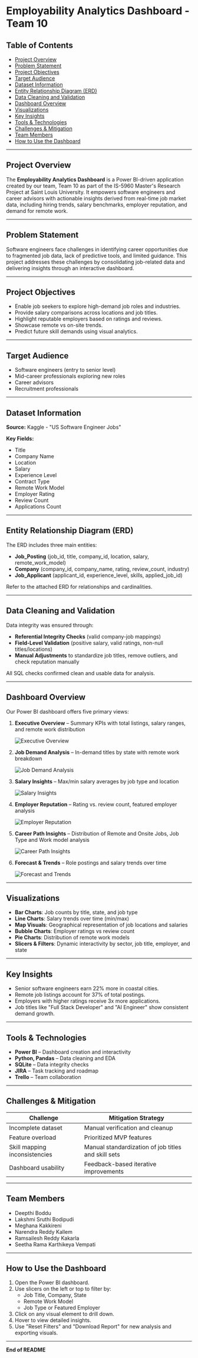 # Employability Analytics Dashboard - Team 10

## Table of Contents
- [Project Overview](#project-overview)
- [Problem Statement](#problem-statement)
- [Project Objectives](#project-objectives)
- [Target Audience](#target-audience)
- [Dataset Information](#dataset-information)
- [Entity Relationship Diagram (ERD)](#entity-relationship-diagram-erd)
- [Data Cleaning and Validation](#data-cleaning-and-validation)
- [Dashboard Overview](#dashboard-overview)
- [Visualizations](#visualizations)
- [Key Insights](#key-insights)
- [Tools & Technologies](#tools--technologies)
- [Challenges & Mitigation](#challenges--mitigation)
- [Team Members](#team-members)
- [How to Use the Dashboard](#how-to-use-the-dashboard)

---

## Project Overview
The **Employability Analytics Dashboard** is a Power BI-driven application created by our team, Team 10 as part of the IS-5960 Master's Research Project at Saint Louis University. It empowers software engineers and career advisors with actionable insights derived from real-time job market data, including hiring trends, salary benchmarks, employer reputation, and demand for remote work.

---

## Problem Statement
Software engineers face challenges in identifying career opportunities due to fragmented job data, lack of predictive tools, and limited guidance. This project addresses these challenges by consolidating job-related data and delivering insights through an interactive dashboard.

---

## Project Objectives
- Enable job seekers to explore high-demand job roles and industries.
- Provide salary comparisons across locations and job titles.
- Highlight reputable employers based on ratings and reviews.
- Showcase remote vs on-site trends.
- Predict future skill demands using visual analytics.

---

## Target Audience
- Software engineers (entry to senior level)
- Mid-career professionals exploring new roles
- Career advisors
- Recruitment professionals

---

## Dataset Information
**Source:** Kaggle - "US Software Engineer Jobs"

**Key Fields:**
- Title
- Company Name
- Location
- Salary
- Experience Level
- Contract Type
- Remote Work Model
- Employer Rating
- Review Count
- Applications Count

---

## Entity Relationship Diagram (ERD)
The ERD includes three main entities:
- **Job_Posting** (job_id, title, company_id, location, salary, remote_work_model)
- **Company** (company_id, company_name, rating, review_count, industry)
- **Job_Applicant** (applicant_id, experience_level, skills, applied_job_id)

Refer to the attached ERD for relationships and cardinalities.

---

## Data Cleaning and Validation
Data integrity was ensured through:
- **Referential Integrity Checks** (valid company-job mappings)
- **Field-Level Validation** (positive salary, valid ratings, non-null titles/locations)
- **Manual Adjustments** to standardize job titles, remove outliers, and check reputation manually

All SQL checks confirmed clean and usable data for analysis.

---

## Dashboard Overview
Our Power BI dashboard offers five primary views:

1. **Executive Overview** – Summary KPIs with total listings, salary ranges, and remote work distribution
   
   ![Executive Overview](overview1.jpeg)

2. **Job Demand Analysis** – In-demand titles by state with remote work breakdown
   
   ![Job Demand Analysis](jobdemand1.jpeg)

3. **Salary Insights** – Max/min salary averages by job type and location
   
   ![Salary Insights](salinsights1.jpeg)

4. **Employer Reputation** – Rating vs. review count, featured employer analysis
   
   ![Employer Reputation](employer1.jpeg)

5. **Career Path Insights** – Distribution of Remote and Onsite Jobs, Job Type and Work model analysis
    
   ![Career Path Insights](career1.jpeg)

6. **Forecast & Trends** – Role postings and salary trends over time
    
   ![Forecast and Trends](forecast1.jpeg)

---

## Visualizations
- **Bar Charts**: Job counts by title, state, and job type
- **Line Charts**: Salary trends over time (min/max)
- **Map Visuals**: Geographical representation of job locations and salaries
- **Bubble Charts**: Employer ratings vs review count
- **Pie Charts**: Distribution of remote work models
- **Slicers & Filters**: Dynamic interactivity by sector, job title, employer, and state

---

## Key Insights
- Senior software engineers earn 22% more in coastal cities.
- Remote job listings account for 37% of total postings.
- Employers with higher ratings receive 3x more applications.
- Job titles like "Full Stack Developer" and "AI Engineer" show consistent demand growth.

---

## Tools & Technologies
- **Power BI** – Dashboard creation and interactivity
- **Python, Pandas** – Data cleaning and EDA
- **SQLite** – Data integrity checks
- **JIRA** – Task tracking and roadmap
- **Trello** – Team collaboration

---

## Challenges & Mitigation

| Challenge                        | Mitigation Strategy                                 |
|----------------------------------|-----------------------------------------------------|
| Incomplete dataset               | Manual verification and cleanup                     |
| Feature overload                 | Prioritized MVP features                            |
| Skill mapping inconsistencies    | Manual standardization of job titles and skill sets |
| Dashboard usability              | Feedback-based iterative improvements               |

---

## Team Members
- Deepthi Boddu
- Lakshmi Sruthi Bodipudi
- Meghana Kakkireni
- Narendra Reddy Kallem
- Ramsailesh Reddy Kakarla
- Seetha Rama Karthikeya Vempati

---

## How to Use the Dashboard
1. Open the Power BI dashboard.
2. Use slicers on the left or top to filter by:
   - Job Title, Company, State
   - Remote Work Model
   - Job Type or Featured Employer
3. Click on any visual element to drill down.
4. Hover to view detailed insights.
5. Use \"Reset Filters\" and \"Download Report\" for new analysis and exporting visuals.

---

**End of README**
